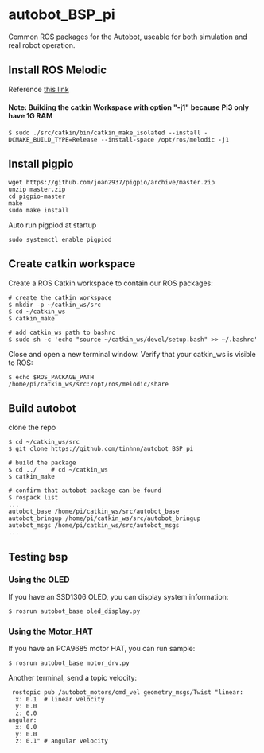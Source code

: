 # autobot_BSP_pi
Common ROS packages for the Autobot, useable for both simulation and real robot operation.

## Install ROS Melodic
Reference [this link](http://wiki.ros.org/ROSberryPi/Installing%20ROS%20Melodic%20on%20the%20Raspberry%20Pi)


#### Note: Building the catkin Workspace with option "-j1" because Pi3 only have 1G RAM
```
$ sudo ./src/catkin/bin/catkin_make_isolated --install -DCMAKE_BUILD_TYPE=Release --install-space /opt/ros/melodic -j1
```

## Install pigpio
```
wget https://github.com/joan2937/pigpio/archive/master.zip
unzip master.zip
cd pigpio-master
make
sudo make install
```
Auto run pigpiod at startup
```
sudo systemctl enable pigpiod
```
## Create catkin workspace
Create a ROS Catkin workspace to contain our ROS packages:
```
# create the catkin workspace
$ mkdir -p ~/catkin_ws/src
$ cd ~/catkin_ws
$ catkin_make

# add catkin_ws path to bashrc
$ sudo sh -c 'echo "source ~/catkin_ws/devel/setup.bash" >> ~/.bashrc'
```
Close and open a new terminal window. Verify that your catkin_ws is visible to ROS:
```
$ echo $ROS_PACKAGE_PATH 
/home/pi/catkin_ws/src:/opt/ros/melodic/share
```

## Build autobot

clone the repo
```
$ cd ~/catkin_ws/src
$ git clone https://github.com/tinhnn/autobot_BSP_pi

# build the package
$ cd ../    # cd ~/catkin_ws
$ catkin_make

# confirm that autobot package can be found
$ rospack list
...
autobot_base /home/pi/catkin_ws/src/autobot_base
autobot_bringup /home/pi/catkin_ws/src/autobot_bringup
autobot_msgs /home/pi/catkin_ws/src/autobot_msgs
...
```
## Testing bsp
### Using the OLED
If you have an SSD1306 OLED, you can display system information:
```
$ rosrun autobot_base oled_display.py
```
### Using the Motor_HAT
If you have an PCA9685 motor HAT, you can run sample:
```
$ rosrun autobot_base motor_drv.py
```
Another terminal, send a topic velocity:
```
 rostopic pub /autobot_motors/cmd_vel geometry_msgs/Twist "linear:
  x: 0.1  # linear velocity
  y: 0.0
  z: 0.0
angular:
  x: 0.0
  y: 0.0
  z: 0.1" # angular velocity
```
